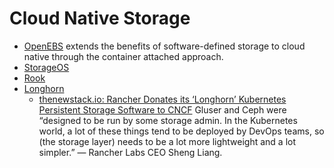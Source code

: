 # Cloud Native Storage
- [OpenEBS](https://openebs.io/) extends the benefits of software-defined storage to cloud native through the container attached approach. 
- [StorageOS](https://storageos.com/)
- [Rook](https://rook.io/)
- [Longhorn](https://longhorn.io/)
    - [thenewstack.io: Rancher Donates its ‘Longhorn’ Kubernetes Persistent Storage Software to CNCF](https://thenewstack.io/rancher-donates-its-longhorn-kubernetes-persistent-storage-software-to-cncf/) Gluser and Ceph were “designed to be run by some storage admin. In the Kubernetes world, a lot of these things tend to be deployed by DevOps teams, so (the storage layer) needs to be a lot more lightweight and a lot simpler.” — Rancher Labs CEO Sheng Liang.
